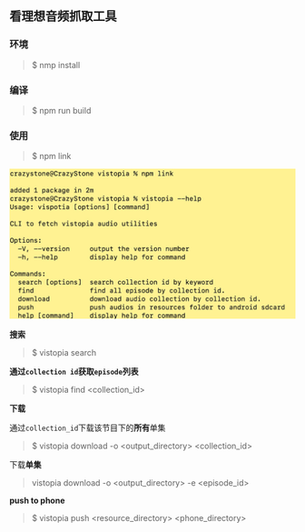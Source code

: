 ## 看理想音频抓取工具

### 环境
>$ nmp install

### 编译  
>$ npm run build

### 使用
>$ npm link  

   ![npm link success](./img/img_pm_link.jpg)

**搜索**
>$ vistopia search <keyword>

**通过`collection id`获取`episode`列表**
>$ vistopia find <collection_id>

**下载**

通过`collection_id`下载该节目下的**所有**单集
>$ vistopia download -o <output_directory> <collection_id>

下载**单集**
> vistopia download -o <output_directory> -e <episode_id>

**push to phone**
>$ vistopia push <resource_directory> <phone_directory>
